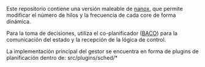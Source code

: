 Este repositorio contiene una versión maleable de [nanox](https://github.com/bsc-pm/nanox), que permite modificar el número de hilos y la frecuencia de cada core de forma dinámica.

Para la toma de decisiones, utiliza el co-planificador ([BACO](url-missing)) para la comunicación del estado y la recepción de la lógica de control.

La implementación principal del gestor se encuentra en forma de plugins de planificación dentro de: src/plugins/sched/*


